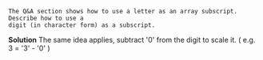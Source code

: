 ```
The Q&A section shows how to use a letter as an array subscript. Describe how to use a
digit (in character form) as a subscript.
```

**Solution**
The same idea applies, subtract '0' from the digit to scale it. ( e.g. 3 = '3' - '0' )